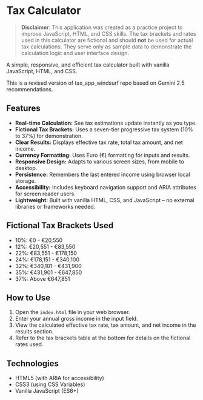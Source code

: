 # Tax Calculator

> **Disclaimer**: This application was created as a practice project to improve JavaScript, HTML, and CSS skills. The tax brackets and rates used in this calculator are fictional and should **not** be used for actual tax calculations. They serve only as sample data to demonstrate the calculation logic and user interface design.

A simple, responsive, and efficient tax calculator built with vanilla JavaScript, HTML, and CSS.

This is a revised version of tax_app_windsurf repo based on Gemini 2.5 recommendations.
## Features

* **Real-time Calculation:** See tax estimations update instantly as you type.
* **Fictional Tax Brackets:** Uses a seven-tier progressive tax system (10% to 37%) for demonstration.
* **Clear Results:** Displays effective tax rate, total tax amount, and net income.
* **Currency Formatting:** Uses Euro (€) formatting for inputs and results.
* **Responsive Design:** Adapts to various screen sizes, from mobile to desktop.
* **Persistence:** Remembers the last entered income using browser local storage.
* **Accessibility:** Includes keyboard navigation support and ARIA attributes for screen reader users.
* **Lightweight:** Built with vanilla HTML, CSS, and JavaScript – no external libraries or frameworks needed.

## Fictional Tax Brackets Used

* 10%: €0 - €20,550
* 12%: €20,551 - €83,550
* 22%: €83,551 - €178,150
* 24%: €178,151 - €340,100
* 32%: €340,101 - €431,900
* 35%: €431,901 - €647,850
* 37%: Above €647,851

## How to Use

1.  Open the `index.html` file in your web browser.
2.  Enter your annual gross income in the input field.
3.  View the calculated effective tax rate, tax amount, and net income in the results section.
4.  Refer to the tax brackets table at the bottom for details on the fictional rates used.

## Technologies

* HTML5 (with ARIA for accessibility)
* CSS3 (using CSS Variables)
* Vanilla JavaScript (ES6+)